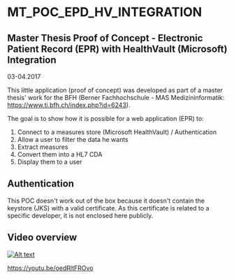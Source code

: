 # MT_POC_EPD_HV_INTEGRATION
## Master Thesis Proof of Concept - Electronic Patient Record (EPR) with HealthVault (Microsoft) Integration
03-04.2017


This little application (proof of concept) was developed as part of a master thesis' work for the BFH (Berner Fachhochschule - MAS Medizininformatik: https://www.ti.bfh.ch/index.php?id=6243).

The goal is to show how it is possible for a web application (EPR) to:
1. Connect to a measures store (Microsoft HealthVault) / Authentication
2. Allow a user to filter the data he wants
2. Extract measures
3. Convert them into a HL7 CDA
4. Display them to a user

## Authentication
This POC doesn't work out of the box because it doesn't contain the keystore (JKS) with a valid certificate. As this certificate is related to a specific developer, it is not enclosed here publicly.

## Video overview
[![Alt text](https://img.youtube.com/vi/oedRltFROvo/0.jpg)](https://www.youtube.com/watch?v=oedRltFROvo)

https://youtu.be/oedRltFROvo
